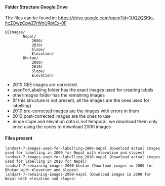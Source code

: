 #### Folder Structure Google Drive

The files can be found in: https://drive.google.com/open?id=1UQ2QSKkt-hcZOwzCpwZ7rWnURptEx-0F

    EEImages/
            Nepal/
				2000/
				2010/
				Slope/
				Elevation/
			Bhutan/
				2000/
				2010/
				Slope/
				Elevation/

- 2010 GEE images are corrected
- usedForLabeling folder has the exact images used for creating labels
- otherImages folder has the remaining images
- (If this structure is not present, all the images are the ones used for labelling)
- 2010 pre-corrected images are the images with errors in them
- 2010 post-corrected images are the ones to use
- Since slope and elevation data is not temporal, we download them only once using the codes to download 2000 images

#### Files present

    landsat-7-images-used-for-labelling-2000-nepal (Download actual images used for labelling in 2000 for Nepal with elevation and slopes)
	landsat-7-images-used-for-labelling-2010-nepal (Download actual images used for labelling in 2010 for Nepal)
	landsat-7-remaining-images-2000-bhutan (Download images in 2000 for Bhutan with elevation and slopes)
	landsat-7-remaining-images-2000-nepal (Download images in 2000 for Nepal with elevation and slopes)
